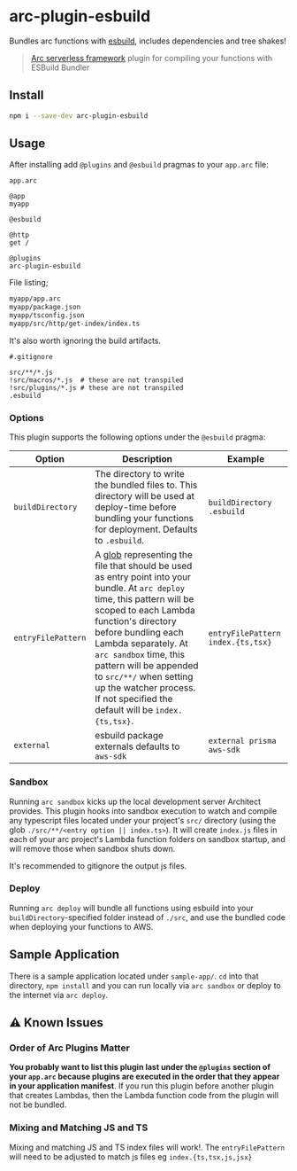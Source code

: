 # arc-plugin-esbuild

Bundles arc functions with [esbuild](https://esbuild.github.io/), includes dependencies and tree shakes!

> [Arc serverless framework](https://arc.codes) plugin for compiling your functions with ESBuild Bundler

## Install

```bash
npm i --save-dev arc-plugin-esbuild
```

## Usage

After installing add `@plugins` and `@esbuild` pragmas to your `app.arc` file:

`app.arc`

```arc
@app
myapp

@esbuild

@http
get /

@plugins
arc-plugin-esbuild
```

File listing;

```sh
myapp/app.arc
myapp/package.json
myapp/tsconfig.json
myapp/src/http/get-index/index.ts
```

It's also worth ignoring the build artifacts.

```gitignore
#.gitignore

src/**/*.js
!src/macros/*.js  # these are not transpiled
!src/plugins/*.js # these are not transpiled
.esbuild
```

### Options

This plugin supports the following options under the `@esbuild` pragma:

|Option|Description|Example|
|---|---|---|
|`buildDirectory`| The directory to write the bundled files to. This directory will be used at deploy-time before bundling your functions for deployment. Defaults to `.esbuild`. |`buildDirectory .esbuild`|
|`entryFilePattern`|A [glob](https://github.com/isaacs/node-glob#glob-primer) representing the file that should be used as entry point into your bundle. At `arc deploy` time, this pattern will be scoped to each Lambda function's directory before bundling each Lambda separately. At `arc sandbox` time, this pattern will be appended to `src/**/` when setting up the watcher process. If not specified the default will be `index.{ts,tsx}`.|`entryFilePattern index.{ts,tsx}`|
|`external`| esbuild package externals defaults to `aws-sdk` | `external prisma aws-sdk` |

### Sandbox

Running `arc sandbox` kicks up the local development server Architect provides.
This plugin hooks into sandbox execution to watch and compile any typescript
files located under your project's `src/` directory (using the glob
`./src/**/<entry option || index.ts>`). It will create `index.js` files in each of your arc project's
Lambda function folders on sandbox startup, and will remove those when sandbox
shuts down.

It's recommended to gitignore the output js files.

### Deploy

Running `arc deploy` will bundle all functions using esbuild into your
`buildDirectory`-specified folder instead of `./src`, and use the bundled code when
deploying your functions to AWS.

## Sample Application

There is a sample application located under `sample-app/`. `cd` into that
directory, `npm install` and you can run locally via `arc sandbox` or deploy to
the internet via `arc deploy`.

## ⚠️ Known Issues

### Order of Arc Plugins Matter

**You probably want to list this plugin last under the `@plugins` section of your
`app.arc` because plugins are executed in the order that they appear in your
application manifest**. If you run this plugin before another plugin that creates
Lambdas, then the Lambda function code from the plugin will not be bundled.

### Mixing and Matching JS and TS

Mixing and matching JS and TS index files will work!. The `entryFilePattern` will need to be adjusted to match js files eg `index.{ts,tsx,js,jsx}`
